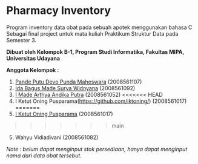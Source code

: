 # Pharmacy Inventory

Program inventory data obat pada sebuah apotek menggunakan bahasa C
Sebagai final project untuk mata kuliah Praktikum Struktur Data pada Semester 3.

**Dibuat oleh Kelompok B-1, Program Studi Informatika, Fakultas MIPA, Universitas Udayana**

**Anggota Kelompok :**
1. [Pande Putu Devo Punda Maheswara](https://github.com/maheswaradevo/) (2008561107)
2. [Ida Bagus Made Surya Widnyana](https://github.com/odesurya/) (2008561092)
3. [I Made Arthya Andika Putra](https://github.com/mistykz/) (2008561052)
<<<<<<< HEAD
4. I Ketut Oning Pusparama(https://github.com/iktoning/) (2008561017)
=======
4. [I Ketut Oning Pusparama](https://github.com/iktoning/) (2008561017)
>>>>>>> main
5. Wahyu Vidiadivani (2008561082)

*Note : belum dapat menginput stok persediaan, hanya dapat menginput nama dari data obat tersebut.*
